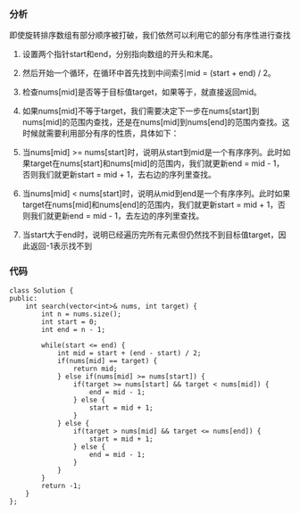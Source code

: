 ### 分析
即使旋转排序数组有部分顺序被打破，我们依然可以利用它的部分有序性进行查找

1. 设置两个指针start和end，分别指向数组的开头和末尾。

2. 然后开始一个循环，在循环中首先找到中间索引mid = (start + end) / 2。

3. 检查nums[mid]是否等于目标值target，如果等于，就直接返回mid。

4. 如果nums[mid]不等于target，我们需要决定下一步在nums[start]到nums[mid]的范围内查找，还是在nums[mid]到nums[end]的范围内查找。这时候就需要利用部分有序的性质，具体如下：

5. 当nums[mid] >= nums[start]时，说明从start到mid是一个有序序列。此时如果target在nums[start]和nums[mid]的范围内，我们就更新end = mid - 1，否则我们就更新start = mid + 1，去右边的序列里查找。

6. 当nums[mid] < nums[start]时，说明从mid到end是一个有序序列。此时如果target在nums[mid]和nums[end]的范围内，我们就更新start = mid + 1，否则我们就更新end = mid - 1，去左边的序列里查找。

7. 当start大于end时，说明已经遍历完所有元素但仍然找不到目标值target，因此返回-1表示找不到
### 代码
```
class Solution {
public:
    int search(vector<int>& nums, int target) {
        int n = nums.size();
        int start = 0;
        int end = n - 1;
        
        while(start <= end) {
            int mid = start + (end - start) / 2;
            if(nums[mid] == target) {
                return mid;
            } else if(nums[mid] >= nums[start]) {
                if(target >= nums[start] && target < nums[mid]) {
                    end = mid - 1;
                } else {
                    start = mid + 1;
                }
            } else {
                if(target > nums[mid] && target <= nums[end]) {
                    start = mid + 1;
                } else {
                    end = mid - 1;
                }
            }
        }
        return -1;
    }
};

```

